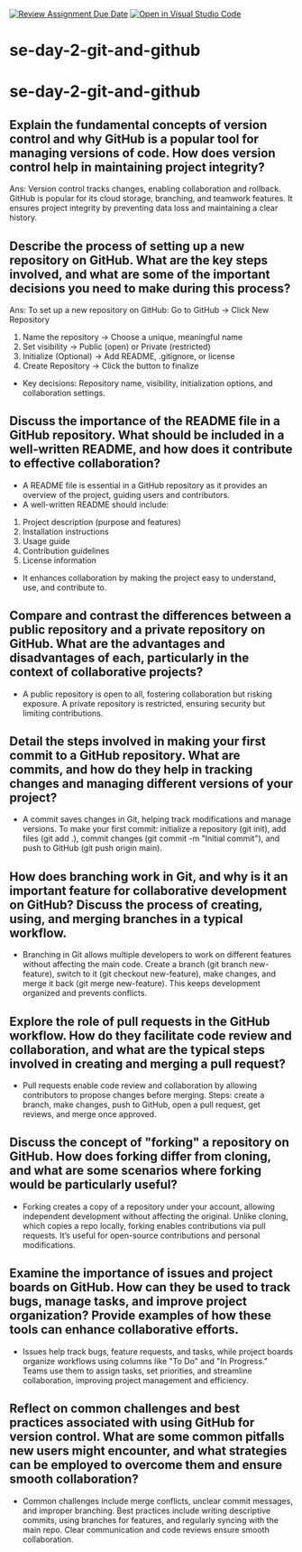 [![Review Assignment Due Date](https://classroom.github.com/assets/deadline-readme-button-22041afd0340ce965d47ae6ef1cefeee28c7c493a6346c4f15d667ab976d596c.svg)](https://classroom.github.com/a/8wgCKhpZ)
[![Open in Visual Studio Code](https://classroom.github.com/assets/open-in-vscode-2e0aaae1b6195c2367325f4f02e2d04e9abb55f0b24a779b69b11b9e10269abc.svg)](https://classroom.github.com/online_ide?assignment_repo_id=18455700&assignment_repo_type=AssignmentRepo)
# se-day-2-git-and-github
# se-day-2-git-and-github
## Explain the fundamental concepts of version control and why GitHub is a popular tool for managing versions of code. How does version control help in maintaining project integrity?
Ans: Version control tracks changes, enabling collaboration and rollback. GitHub is popular for its cloud storage, branching, and teamwork features. It ensures project integrity by preventing data loss and maintaining a clear history.

## Describe the process of setting up a new repository on GitHub. What are the key steps involved, and what are some of the important decisions you need to make during this process?
Ans: To set up a new repository on GitHub: Go to GitHub → Click New Repository
1. Name the repository → Choose a unique, meaningful name
2. Set visibility → Public (open) or Private (restricted)
3. Initialize (Optional) → Add README, .gitignore, or license
4. Create Repository → Click the button to finalize
- Key decisions: Repository name, visibility, initialization options, and collaboration settings.

## Discuss the importance of the README file in a GitHub repository. What should be included in a well-written README, and how does it contribute to effective collaboration?
- A README file is essential in a GitHub repository as it provides an overview of the project, guiding users and contributors.
- A well-written README should include:
1. Project description (purpose and features)
2. Installation instructions
3. Usage guide
4. Contribution guidelines
5. License information
- It enhances collaboration by making the project easy to understand, use, and contribute to.

## Compare and contrast the differences between a public repository and a private repository on GitHub. What are the advantages and disadvantages of each, particularly in the context of collaborative projects?
- A public repository is open to all, fostering collaboration but risking exposure. A private repository is restricted, ensuring security but limiting contributions.

## Detail the steps involved in making your first commit to a GitHub repository. What are commits, and how do they help in tracking changes and managing different versions of your project?
- A commit saves changes in Git, helping track modifications and manage versions. To make your first commit: initialize a repository (git init), add files (git add .), commit changes (git commit -m "Initial commit"), and push to GitHub (git push origin main).

## How does branching work in Git, and why is it an important feature for collaborative development on GitHub? Discuss the process of creating, using, and merging branches in a typical workflow.
- Branching in Git allows multiple developers to work on different features without affecting the main code. Create a branch (git branch new-feature), switch to it (git checkout new-feature), make changes, and merge it back (git merge new-feature). This keeps development organized and prevents conflicts.

## Explore the role of pull requests in the GitHub workflow. How do they facilitate code review and collaboration, and what are the typical steps involved in creating and merging a pull request?
- Pull requests enable code review and collaboration by allowing contributors to propose changes before merging. Steps: create a branch, make changes, push to GitHub, open a pull request, get reviews, and merge once approved.

## Discuss the concept of "forking" a repository on GitHub. How does forking differ from cloning, and what are some scenarios where forking would be particularly useful?
- Forking creates a copy of a repository under your account, allowing independent development without affecting the original. Unlike cloning, which copies a repo locally, forking enables contributions via pull requests. It’s useful for open-source contributions and personal modifications.

## Examine the importance of issues and project boards on GitHub. How can they be used to track bugs, manage tasks, and improve project organization? Provide examples of how these tools can enhance collaborative efforts.
- Issues help track bugs, feature requests, and tasks, while project boards organize workflows using columns like "To Do" and "In Progress." Teams use them to assign tasks, set priorities, and streamline collaboration, improving project management and efficiency.

## Reflect on common challenges and best practices associated with using GitHub for version control. What are some common pitfalls new users might encounter, and what strategies can be employed to overcome them and ensure smooth collaboration?
- Common challenges include merge conflicts, unclear commit messages, and improper branching. Best practices include writing descriptive commits, using branches for features, and regularly syncing with the main repo. Clear communication and code reviews ensure smooth collaboration.
